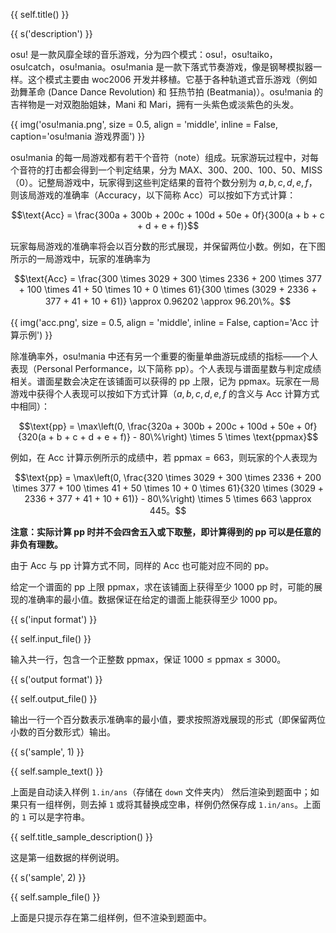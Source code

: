 {{ self.title() }}

{{ s('description') }}

osu! 是一款风靡全球的音乐游戏，分为四个模式：osu!，osu!taiko，osu!catch，osu!mania。osu!mania 是一款下落式节奏游戏，像是钢琴模拟器一样。这个模式主要由 woc2006 开发并移植。它基于各种轨道式音乐游戏（例如 劲舞革命 (Dance Dance Revolution) 和 狂热节拍 (Beatmania)）。osu!mania 的吉祥物是一对双胞胎姐妹，Mani 和 Mari，拥有一头紫色或淡紫色的头发。

{{ img('osu!mania.png', size = 0.5, align = 'middle', inline = False, caption='osu!mania 游戏界面') }}

osu!mania 的每一局游戏都有若干个音符（note）组成。玩家游玩过程中，对每个音符的打击都会得到一个判定结果，分为 MAX、300、200、100、50、MISS（0）。记整局游戏中，玩家得到这些判定结果的音符个数分别为 $a, b, c, d, e, f$，则该局游戏的准确率（Accuracy，以下简称 Acc）可以按如下方式计算：

$$\text{Acc} = \frac{300a + 300b + 200c + 100d + 50e + 0f}{300(a + b + c + d + e + f)}$$

玩家每局游戏的准确率将会以百分数的形式展现，并保留两位小数。例如，在下图所示的一局游戏中，玩家的准确率为

$$\text{Acc} = \frac{300 \times 3029 + 300 \times 2336 + 200 \times 377 + 100 \times 41 + 50 \times 10 + 0 \times 61}{300 \times (3029 + 2336 + 377 + 41 + 10 + 61)} \approx 0.96202 \approx 96.20\%。$$

{{ img('acc.png', size = 0.5, align = 'middle', inline = False, caption='Acc 计算示例') }}

除准确率外，osu!mania 中还有另一个重要的衡量单曲游玩成绩的指标——个人表现（Personal Performance，以下简称 pp）。个人表现与谱面星数与判定成绩相关。谱面星数会决定在该铺面可以获得的 pp 上限，记为 $\text{ppmax}$。玩家在一局游戏中获得个人表现可以按如下方式计算（$a, b, c, d, e, f$ 的含义与 Acc 计算方式中相同）：

$$\text{pp} = \max\left(0, \frac{320a + 300b + 200c + 100d + 50e + 0f}{320(a + b + c + d + e + f)} - 80\%\right) \times 5 \times \text{ppmax}$$

例如，在 Acc 计算示例所示的成绩中，若 $\text{ppmax} = 663$，则玩家的个人表现为

$$\text{pp} = \max\left(0, \frac{320 \times 3029 + 300 \times 2336 + 200 \times 377 + 100 \times 41 + 50 \times 10 + 0 \times 61}{320 \times (3029 + 2336 + 377 + 41 + 10 + 61)} - 80\%\right) \times 5 \times 663 \approx 445。$$

**注意：实际计算 pp 时并不会四舍五入或下取整，即计算得到的 pp 可以是任意的非负有理数。**

由于 Acc 与 pp 计算方式不同，同样的 Acc 也可能对应不同的 pp。

给定一个谱面的 pp 上限 $\text{ppmax}$，求在该铺面上获得至少 $1000$ pp 时，可能的展现的准确率的最小值。数据保证在给定的谱面上能获得至少 $1000$ pp。

{{ s('input format') }}

{{ self.input_file() }}

输入共一行，包含一个正整数 $\text{ppmax}$，保证 $1000 \le \text{ppmax} \le 3000$。

{{ s('output format') }}

{{ self.output_file() }}

输出一行一个百分数表示准确率的最小值，要求按照游戏展现的形式（即保留两位小数的百分数形式）输出。

{{ s('sample', 1) }}

{{ self.sample_text() }}

上面是自动读入样例 `1.in/ans`（存储在 `down` 文件夹内） 然后渲染到题面中；如果只有一组样例，则去掉 `1` 或将其替换成空串，样例仍然保存成 `1.in/ans`。上面的 `1` 可以是字符串。

{{ self.title_sample_description() }}

这是第一组数据的样例说明。

{{ s('sample', 2) }}

{{ self.sample_file() }}

上面是只提示存在第二组样例，但不渲染到题面中。
